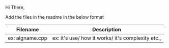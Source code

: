 Hi There,

Add the files in the readme in the below format

| Filename      | Description |
| ----------- | ----------- |
| ex: algname.cpp     | ex: it's use/ how it works/ it's complexity etc.,  |

